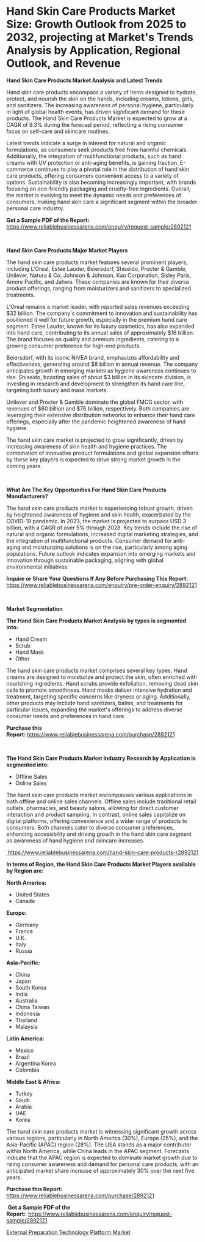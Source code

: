 <p><h1>Hand Skin Care Products Market Size: Growth Outlook from 2025 to 2032, projecting at Market's Trends Analysis by Application, Regional Outlook, and Revenue</h1></p><p><strong>Hand Skin Care Products Market Analysis and Latest Trends</strong></p>
<p><p>Hand skin care products encompass a variety of items designed to hydrate, protect, and nourish the skin on the hands, including creams, lotions, gels, and sanitizers. The increasing awareness of personal hygiene, particularly in light of global health events, has driven significant demand for these products. The Hand Skin Care Products Market is expected to grow at a CAGR of 9.3% during the forecast period, reflecting a rising consumer focus on self-care and skincare routines.</p><p>Latest trends indicate a surge in interest for natural and organic formulations, as consumers seek products free from harmful chemicals. Additionally, the integration of multifunctional products, such as hand creams with UV protection or anti-aging benefits, is gaining traction. E-commerce continues to play a pivotal role in the distribution of hand skin care products, offering consumers convenient access to a variety of options. Sustainability is also becoming increasingly important, with brands focusing on eco-friendly packaging and cruelty-free ingredients. Overall, the market is evolving to meet the dynamic needs and preferences of consumers, making hand skin care a significant segment within the broader personal care industry.</p></p>
<p><strong>Get a Sample PDF of the Report:&nbsp;</strong> <a href="https://www.reliablebusinessarena.com/enquiry/request-sample/2892121?utm_campaign=1841&utm_medium=2&utm_source=Github&utm_content=ia&utm_term=15032025&utm_id=hand-skin-care-products">https://www.reliablebusinessarena.com/enquiry/request-sample/2892121</a></p>
<p>&nbsp;</p>
<p><strong>Hand Skin Care Products Major Market Players</strong></p>
<p><p>The hand skin care products market features several prominent players, including L'Oreal, Estee Lauder, Beiersdorf, Shiseido, Procter & Gamble, Unilever, Natura & Co, Johnson & Johnson, Kao Corporation, Sisley Paris, Amore Pacific, and Jahwa. These companies are known for their diverse product offerings, ranging from moisturizers and sanitizers to specialized treatments.</p><p>L'Oreal remains a market leader, with reported sales revenues exceeding $32 billion. The company's commitment to innovation and sustainability has positioned it well for future growth, especially in the premium hand care segment. Estee Lauder, known for its luxury cosmetics, has also expanded into hand care, contributing to its annual sales of approximately $16 billion. The brand focuses on quality and premium ingredients, catering to a growing consumer preference for high-end products.</p><p>Beiersdorf, with its iconic NIVEA brand, emphasizes affordability and effectiveness, generating around $8 billion in annual revenue. The company anticipates growth in emerging markets as hygiene awareness continues to rise. Shiseido, boasting sales of about $3 billion in its skincare division, is investing in research and development to strengthen its hand care line, targeting both luxury and mass markets.</p><p>Unilever and Procter & Gamble dominate the global FMCG sector, with revenues of $60 billion and $76 billion, respectively. Both companies are leveraging their extensive distribution networks to enhance their hand care offerings, especially after the pandemic heightened awareness of hand hygiene.</p><p>The hand skin care market is projected to grow significantly, driven by increasing awareness of skin health and hygiene practices. The combination of innovative product formulations and global expansion efforts by these key players is expected to drive strong market growth in the coming years.</p></p>
<p>&nbsp;</p>
<p><strong>What Are The Key Opportunities For Hand Skin Care Products Manufacturers?</strong></p>
<p><p>The hand skin care products market is experiencing robust growth, driven by heightened awareness of hygiene and skin health, exacerbated by the COVID-19 pandemic. In 2023, the market is projected to surpass USD 3 billion, with a CAGR of over 5% through 2028. Key trends include the rise of natural and organic formulations, increased digital marketing strategies, and the integration of multifunctional products. Consumer demand for anti-aging and moisturizing solutions is on the rise, particularly among aging populations. Future outlook indicates expansion into emerging markets and innovation through sustainable packaging, aligning with global environmental initiatives.</p></p>
<p><strong>Inquire or Share Your Questions If Any Before Purchasing This Report:</strong> <a href="https://www.reliablebusinessarena.com/enquiry/pre-order-enquiry/2892121?utm_campaign=1841&utm_medium=2&utm_source=Github&utm_content=ia&utm_term=15032025&utm_id=hand-skin-care-products">https://www.reliablebusinessarena.com/enquiry/pre-order-enquiry/2892121</a></p>
<p>&nbsp;</p>
<p><strong>Market Segmentation</strong></p>
<p><strong>The Hand Skin Care Products Market Analysis by types is segmented into:</strong></p>
<p><ul><li>Hand Cream</li><li>Scrub</li><li>Hand Mask</li><li>Other</li></ul></p>
<p><p>The hand skin care products market comprises several key types. Hand creams are designed to moisturize and protect the skin, often enriched with nourishing ingredients. Hand scrubs provide exfoliation, removing dead skin cells to promote smoothness. Hand masks deliver intensive hydration and treatment, targeting specific concerns like dryness or aging. Additionally, other products may include hand sanitizers, balms, and treatments for particular issues, expanding the market's offerings to address diverse consumer needs and preferences in hand care.</p></p>
<p><strong>Purchase this Report:&nbsp;</strong><a href="https://www.reliablebusinessarena.com/purchase/2892121?utm_campaign=1841&utm_medium=2&utm_source=Github&utm_content=ia&utm_term=15032025&utm_id=hand-skin-care-products">https://www.reliablebusinessarena.com/purchase/2892121</a></p>
<p>&nbsp;</p>
<p><strong>The Hand Skin Care Products Market Industry Research by Application is segmented into:</strong></p>
<p><ul><li>Offline Sales</li><li>Online Sales</li></ul></p>
<p><p>The hand skin care products market encompasses various applications in both offline and online sales channels. Offline sales include traditional retail outlets, pharmacies, and beauty salons, allowing for direct customer interaction and product sampling. In contrast, online sales capitalize on digital platforms, offering convenience and a wider range of products to consumers. Both channels cater to diverse consumer preferences, enhancing accessibility and driving growth in the hand skin care segment as awareness of hand hygiene and skincare increases.</p></p>
<p><a href="https://www.reliablebusinessarena.com/hand-skin-care-products-r2892121?utm_campaign=1841&utm_medium=2&utm_source=Github&utm_content=ia&utm_term=15032025&utm_id=hand-skin-care-products">&nbsp;https://www.reliablebusinessarena.com/hand-skin-care-products-r2892121</a></p>
<p><strong>In terms of Region, the Hand Skin Care Products Market Players available by Region are:</strong></p>
<p>
    <p> <strong> North America: </strong>
        <ul>
            <li>United States</li>
            <li>Canada</li>
        </ul>
        </p> 
    <p> <strong> Europe: </strong>
        <ul>
            <li>Germany</li>
            <li>France</li>
            <li>U.K.</li>
            <li>Italy</li>
            <li>Russia</li>
        </ul>
        </p> 
    <p> <strong> Asia-Pacific: </strong>
        <ul>
            <li>China</li>
            <li>Japan</li>
            <li>South Korea</li>
            <li>India</li>
            <li>Australia</li>
            <li>China Taiwan</li>
            <li>Indonesia</li>
            <li>Thailand</li>
            <li>Malaysia</li>
        </ul>
        </p> 
    <p> <strong> Latin America: </strong>
        <ul>
            <li>Mexico</li>
            <li>Brazil</li>
            <li>Argentina Korea</li>
            <li>Colombia</li>
        </ul>
        </p> 
    <p> <strong> Middle East & Africa: </strong>
        <ul>
            <li>Turkey</li>
            <li>Saudi</li>
            <li>Arabia</li>
            <li>UAE</li>
            <li>Korea</li>
        </ul>
    </p>
    </p>
<p><p>The hand skin care products market is witnessing significant growth across various regions, particularly in North America (30%), Europe (25%), and the Asia-Pacific (APAC) region (28%). The USA stands as a major contributor within North America, while China leads in the APAC segment. Forecasts indicate that the APAC region is expected to dominate market growth due to rising consumer awareness and demand for personal care products, with an anticipated market share increase of approximately 30% over the next five years.</p></p>
<p><strong>Purchase this Report: </strong><a href="https://www.reliablebusinessarena.com/purchase/2892121?utm_campaign=1841&utm_medium=2&utm_source=Github&utm_content=ia&utm_term=15032025&utm_id=hand-skin-care-products">https://www.reliablebusinessarena.com/purchase/2892121</a></p>
<p>&nbsp;<strong>Get a Sample PDF of the Report:&nbsp;&nbsp;</strong><a href="https://www.reliablebusinessarena.com/enquiry/request-sample/2892121?utm_campaign=1841&utm_medium=2&utm_source=Github&utm_content=ia&utm_term=15032025&utm_id=hand-skin-care-products">https://www.reliablebusinessarena.com/enquiry/request-sample/2892121</a></p>
<p><strong></strong></p>
<p><p><a href="https://github.com/julyju69/Market-Research-Report-List-6/blob/main/external-preparation-technology-platform-market.md?utm_campaign=1841&utm_medium=2&utm_source=Github&utm_content=ia&utm_term=15032025&utm_id=hand-skin-care-products">External Preparation Technology Platform Market</a></p></p>